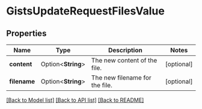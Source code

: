 # GistsUpdateRequestFilesValue

## Properties

Name | Type | Description | Notes
------------ | ------------- | ------------- | -------------
**content** | Option<**String**> | The new content of the file. | [optional]
**filename** | Option<**String**> | The new filename for the file. | [optional]

[[Back to Model list]](../README.md#documentation-for-models) [[Back to API list]](../README.md#documentation-for-api-endpoints) [[Back to README]](../README.md)


